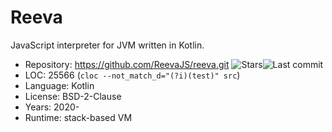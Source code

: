 # Reeva

JavaScript interpreter for JVM written in Kotlin.

* Repository: https://github.com/ReevaJS/reeva.git <img src="https://img.shields.io/github/stars/ReevaJS/reeva?label=&style=flat-square" alt="Stars"><img src="https://img.shields.io/github/last-commit/ReevaJS/reeva?label=&style=flat-square" alt="Last commit">
* LOC:        25566 (`cloc --not_match_d="(?i)(test)" src`)
* Language:   Kotlin
* License:    BSD-2-Clause
* Years:      2020-
* Runtime:    stack-based VM
